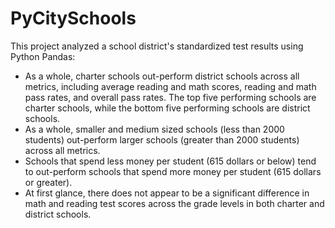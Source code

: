 # PyCitySchools

This project analyzed a school district's standardized test results using Python Pandas:

* As a whole, charter schools out-perform district schools across all metrics, including average reading and math scores, reading and math pass rates, and overall pass rates. The top five performing schools are charter schools, while the bottom five performing schools are district schools.
* As a whole, smaller and medium sized schools (less than 2000 students) out-perform larger schools (greater than 2000 students) across all metrics.
* Schools that spend less money per student (615 dollars or below) tend to out-perform schools that spend more money per student (615 dollars or greater).
* At first glance, there does not appear to be a significant difference in math and reading test scores across the grade levels in both charter and district schools.
